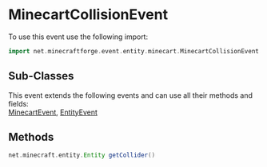 # MinecartCollisionEvent

To use this event use the following import:
```groovy
import net.minecraftforge.event.entity.minecart.MinecartCollisionEvent
```

## Sub-Classes
This event extends the following events and can use all their methods and fields: <br>
[MinecartEvent](minecart_event.md), [EntityEvent](entity_event/entity_event.md)

## Methods
```groovy
net.minecraft.entity.Entity getCollider()
```
